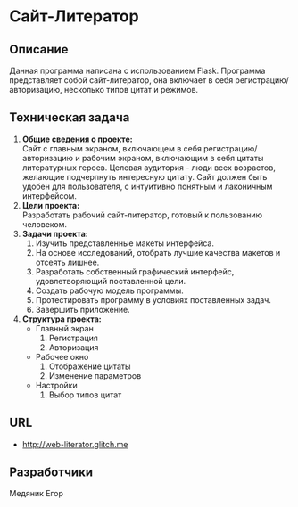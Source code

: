 Сайт-Литератор
=

Описание
-
Данная программа написана с использованием Flask. Программа представляет собой сайт-литератор,
она включает в себя регистрацию/авторизацию, несколько типов цитат и режимов.


Техническая задача
-
1. **Общие сведения о проекте:** <br>
    Сайт с главным экраном, включающем в себя регистрацию/авторизацию и рабочим экраном, включающим в себя цитаты литературных героев.
    Целевая аудитория - люди всех возрастов, желающие подчерпнуть интересную цитату. Сайт должен
    быть удобен для пользователя, с интуитивно понятным и лаконичным интерфейсом.
2. **Цели проекта:** <br>
    Разработать рабочий сайт-литератор, готовый к пользованию человеком.
3. **Задачи проекта:** 
   1. Изучить представленные макеты интерфейса.
   2. На основе исследований, отобрать лучшие качества макетов и отсеять лишнее.
   3. Разработать собственный графический интерфейс, удовлетворяющий поставленной цели.
   4. Создать рабочую модель программы.
   5. Протестировать программу в условиях поставленных задач.
   6. Завершить приложение.
4. **Структура проекта:** 
    * Главный экран
        1. Регистрация
        2. Авторизация
    * Рабочее окно
        1. Отображение цитаты
        2. Изменение параметров
    * Настройки
      1. Выбор типов цитат

URL
-
+ http://web-literator.glitch.me

Разработчики
-
Медяник Егор<br>
   
